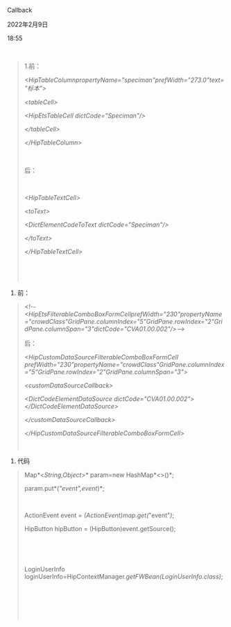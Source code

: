 Callback

2022年2月9日

18:55

 

> 1.前：
>
> *\<*HipTableColumnpropertyName=\"speciman\"prefWidth=\"273.0\"text=\"标本\"*\>*
>
> *\<*tableCell*\>*
>
> *\<*HipEtsTableCell dictCode=\"Speciman\"*/\>*
>
> *\</*tableCell*\>*
>
> *\</*HipTableColumn*\>*
>
>  
>
> 后：
>
>  
>
> *\<*HipTableTextCell*\>*
>
> *\<*toText*\>*
>
> *\<*DictElementCodeToText dictCode=\"Speciman\"*/\>*
>
> *\</*toText*\>*
>
> *\</*HipTableTextCell*\>*
>
>  
>
>  

1.  前：

> *\<!\--\<HipEtsFilterableComboBoxFormCellprefWidth=\"230\"propertyName=\"crowdClass\"GridPane.columnIndex=\"5\"GridPane.rowIndex=\"2\"GridPane.columnSpan=\"3\"dictCode=\"CVA01.00.002\"/\>\--\>*
>
> 后：
>
> *\<*HipCustomDataSourceFilterableComboBoxFormCell prefWidth=\"230\"propertyName=\"crowdClass\"GridPane.columnIndex=\"5\"GridPane.rowIndex=\"2\"GridPane.columnSpan=\"3\"*\>*
>
> *\<*customDataSourceCallback*\>*
>
> *\<*DictCodeElementDataSource dictCode=\"CVA01.00.002\"*\>\</*DictCodeElementDataSource*\>*
>
> *\</*customDataSourceCallback*\>*
>
> *\</*HipCustomDataSourceFilterableComboBoxFormCell*\>*
>
>  

1.  代码

> Map*\<*String,Object*\>* param=new HashMap*\<\>()*;
>
> param.put*(*\"event\",event*)*;
>
>  
>
> ActionEvent event = *(*ActionEvent*)*map.get*(*\"event\"*)*;
>
> HipButton hipButton = (HipButton)event.getSource();
>
>  
>
>  
>
> LoginUserInfo loginUserInfo=HipContextManager.*getFWBean(*LoginUserInfo.class*)*;
>
>  
>
>  
>
>  
